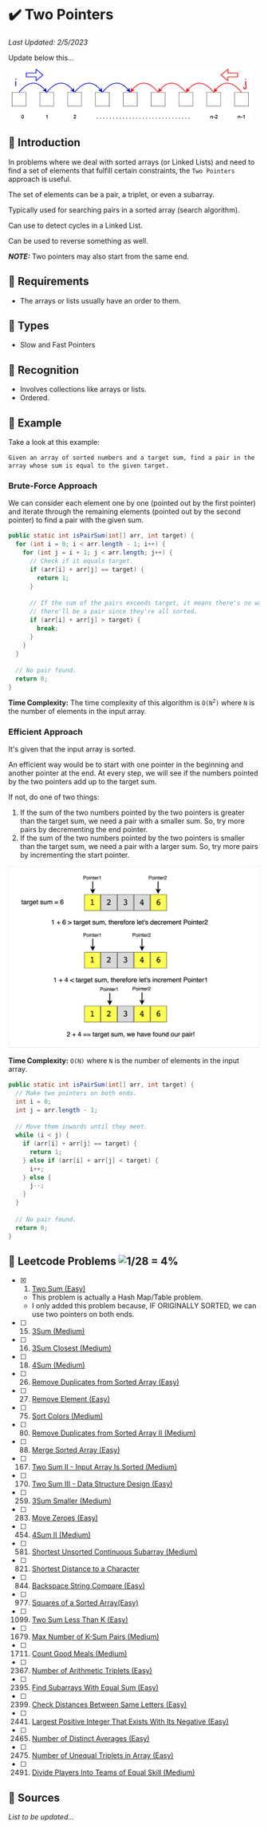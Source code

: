 # :heavy_check_mark: Two Pointers
*Last Updated: 2/5/2023*

Update below this...

![Image of a sliding window](../images/patterns/two-pointers/two-pointers.png)

## :round_pushpin: Introduction
In problems where we deal with sorted arrays (or Linked Lists) and need to find a set of elements that fulfill certain constraints, the `Two Pointers` approach is useful.

The set of elements can be a pair, a triplet, or even a subarray.

Typically used for searching pairs in a sorted array (search algorithm).

Can use to detect cycles in a Linked List.

Can be used to reverse something as well.

***NOTE:*** Two pointers may also start from the same end.

## :round_pushpin: Requirements
- The arrays or lists usually have an order to them.

## :round_pushpin: Types
- Slow and Fast Pointers

## :round_pushpin: Recognition
- Involves collections like arrays or lists.
- Ordered.

## :round_pushpin: Example
Take a look at this example:
```
Given an array of sorted numbers and a target sum, find a pair in the array whose sum is equal to the given target.
```

### Brute-Force Approach
We can consider each element one by one (pointed out by the first pointer) and iterate through the remaining elements (pointed out by the second pointer) to find a pair with the given sum.

```java
public static int isPairSum(int[] arr, int target) {
  for (int i = 0; i < arr.length - 1; i++) {
    for (int j = i + 1; j < arr.length; j++) {
      // Check if it equals target.
      if (arr[i] + arr[j] == target) {
        return 1;
      }

      // If the sum of the pairs exceeds target, it means there's no way
      // there'll be a pair since they're all sorted.
      if (arr[i] + arr[j] > target) {
        break;
      }
    }
  }

  // No pair found.
  return 0;
}
```
**Time Complexity:** The time complexity of this algorithm is <code>O(N<sup>2</sup>)</code> where `N` is the number of elements in the input array.

### Efficient Approach
It's given that the input array is sorted.

An efficient way would be to start with one pointer in the beginning and another pointer at the end. At every step, we will see if the numbers pointed by the two pointers add up to the target sum.

If not, do one of two things:
1. If the sum of the two numbers pointed by the two pointers is greater than the target sum, we need a pair with a smaller sum. So, try more pairs by decrementing the end pointer.
2. If the sum of the two numbers pointed by the two pointers is smaller than the target sum, we need a pair with a larger sum. So, try more pairs by incrementing the start pointer.

![Image of overlapping portion of the method](../images/patterns/two-pointers/two-pointers-example.png)

**Time Complexity:** `O(N)` where `N` is the number of elements in the input array.
```java
public static int isPairSum(int[] arr, int target) {
  // Make two pointers on both ends.
  int i = 0;
  int j = arr.length - 1;

  // Move them inwards until they meet.
  while (i < j) {
    if (arr[i] + arr[j] == target) {
      return 1;
    } else if (arr[i] + arr[j] < target) {
      i++;
    } else {
      j--;
    }
  }

  // No pair found.
  return 0;
}
```

## :round_pushpin: Leetcode Problems ![1/28 = 4%](https://progress-bar.dev/4)

- [x] 1. [Two Sum (Easy)](https://leetcode.com/problems/two-sum/)
  - This problem is actually a Hash Map/Table problem.
  - I only added this problem because, IF ORIGINALLY SORTED, we can use two pointers on both ends.
- [ ] 15. [3Sum (Medium)](https://leetcode.com/problems/3sum/)
- [ ] 16. [3Sum Closest (Medium)](https://leetcode.com/problems/3sum-closest/)
- [ ] 18. [4Sum (Medium)](https://leetcode.com/problems/4sum/)
- [ ] 26. [Remove Duplicates from Sorted Array (Easy)](https://leetcode.com/problems/remove-duplicates-from-sorted-array/description/)
- [ ] 27. [Remove Element (Easy)](https://leetcode.com/problems/remove-element/)
- [ ] 75. [Sort Colors (Medium)](https://leetcode.com/problems/sort-colors/)
- [ ] 80. [Remove Duplicates from Sorted Array II (Medium)](https://leetcode.com/problems/remove-duplicates-from-sorted-array-ii/)
- [ ] 88. [Merge Sorted Array (Easy)](https://leetcode.com/problems/merge-sorted-array/)
- [ ] 167. [Two Sum II - Input Array Is Sorted (Medium)](https://leetcode.com/problems/two-sum-ii-input-array-is-sorted/description/)
- [ ] 170. [Two Sum III - Data Structure Design (Easy)](https://leetcode.com/problems/two-sum-iii-data-structure-design/)
- [ ] 259. [3Sum Smaller (Medium)](https://leetcode.com/problems/3sum-smaller/)
- [ ] 283. [Move Zeroes (Easy)](https://leetcode.com/problems/move-zeroes/)
- [ ] 454. [4Sum II (Medium)](https://leetcode.com/problems/4sum-ii/)
- [ ] 581. [Shortest Unsorted Continuous Subarray (Medium)](https://leetcode.com/problems/shortest-unsorted-continuous-subarray/)
- [ ] 821. [Shortest Distance to a Character](https://leetcode.com/problems/shortest-distance-to-a-character/)
- [ ] 844. [Backspace String Compare (Easy)](https://leetcode.com/problems/backspace-string-compare/)
- [ ] 977. [Squares of a Sorted Array(Easy)](https://leetcode.com/problems/squares-of-a-sorted-array/)
- [ ] 1099. [Two Sum Less Than K (Easy)](https://leetcode.com/problems/two-sum-less-than-k/)
- [ ] 1679. [Max Number of K-Sum Pairs (Medium)](https://leetcode.com/problems/max-number-of-k-sum-pairs/)
- [ ] 1711. [Count Good Meals (Medium)](https://leetcode.com/problems/count-good-meals/)
- [ ] 2367. [Number of Arithmetic Triplets (Easy)](https://leetcode.com/problems/number-of-arithmetic-triplets/)
- [ ] 2395. [Find Subarrays With Equal Sum (Easy)](https://leetcode.com/problems/find-subarrays-with-equal-sum/)
- [ ] 2399. [Check Distances Between Same Letters (Easy)](https://leetcode.com/problems/check-distances-between-same-letters/)
- [ ] 2441. [Largest Positive Integer That Exists With Its Negative (Easy)](https://leetcode.com/problems/largest-positive-integer-that-exists-with-its-negative/)
- [ ] 2465. [Number of Distinct Averages (Easy)](https://leetcode.com/problems/number-of-distinct-averages/)
- [ ] 2475. [Number of Unequal Triplets in Array (Easy)](https://leetcode.com/problems/number-of-unequal-triplets-in-array/)
- [ ] 2491. [Divide Players Into Teams of Equal Skill (Medium)](https://leetcode.com/problems/divide-players-into-teams-of-equal-skill/)

## :round_pushpin: Sources
*List to be updated...*
